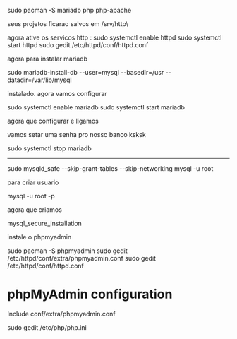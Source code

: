 sudo pacman -S mariadb php php-apache

seus projetos ficarao salvos em /srv/http\


agora ative os servicos http : 
sudo systemctl enable httpd
sudo systemctl start httpd
sudo gedit /etc/httpd/conf/httpd.conf

agora para instalar mariadb

sudo mariadb-install-db --user=mysql --basedir=/usr --datadir=/var/lib/mysql

instalado. agora vamos configurar

sudo systemctl enable mariadb
sudo systemctl start mariadb

agora que configurar e ligamos

vamos setar uma senha pro nosso banco ksksk

sudo systemctl stop mariadb

---
sudo mysqld_safe --skip-grant-tables --skip-networking
mysql -u root

para criar usuario 

mysql -u root -p

agora que criamos

mysql_secure_installation

instale o phpmyadmin 

sudo pacman -S phpmyadmin
sudo gedit /etc/httpd/conf/extra/phpmyadmin.conf
sudo gedit /etc/httpd/conf/httpd.conf

# phpMyAdmin configuration
Include conf/extra/phpmyadmin.conf

sudo gedit /etc/php/php.ini